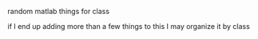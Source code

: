 random matlab things for class

if I end up adding more than a few things to this I may organize it by class
